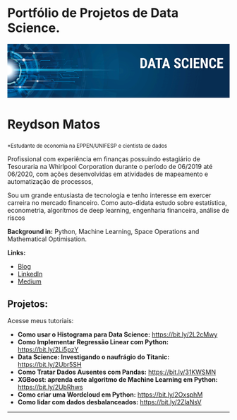 # Portfólio de Projetos de Data Science.


<p align="center">
  <img src="banner.png" >
</p>

# Reydson Matos
<sub>*Estudante de economia na EPPEN/UNIFESP e cientista de dados</sub>

Profissional com experiência em finanças possuindo estagiário de Tesouraria na Whirlpool Corporation durante o período de 06/2019 até 06/2020,
com ações desenvolvidas em atividades de mapeamento e  automatização de processos, 

Sou um grande entusiasta de tecnologia e tenho interesse em exercer carreira no mercado financeiro. Como auto-didata estudo sobre estatística,
econometria, algorítmos de deep learning, engenharia financeira, análise de riscos

**Background in:** Python, Machine Learning, Space Operations and Mathematical Optimisation.

**Links:**
* [Blog](http://sigmoidal.ai)
* [LinkedIn](https://www.linkedin.com/in/carlosfab)
* [Medium](https://www.medium.com)


## Projetos:
Acesse meus tutoriais:

* **Como usar o Histograma para Data Science:** https://bit.ly/2L2cMwy
* **Como Implementar Regressão Linear com Python:** https://bit.ly/2Li5pzY
* **Data Science: Investigando o naufrágio do Titanic:** https://bit.ly/2Ubr5SH
* **Como Tratar Dados Ausentes com Pandas:** https://bit.ly/31KWSMN
* **XGBoost: aprenda este algoritmo de Machine Learning em Python:** https://bit.ly/2UbRhws
* **Como criar uma Wordcloud em Python:** https://bit.ly/2OxsphM
* **Como lidar com dados desbalanceados:** https://bit.ly/2ZlaNsV

---
